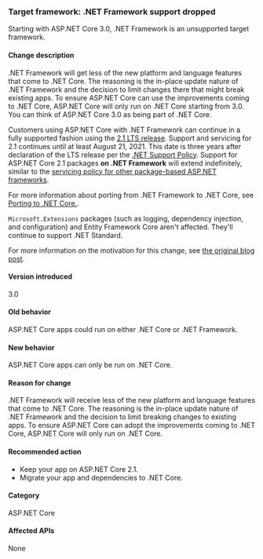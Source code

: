 ### Target framework: .NET Framework support dropped

Starting with ASP.NET Core 3.0, .NET Framework is an unsupported target framework.

#### Change description

.NET Framework will get less of the new platform and language features that come to .NET Core. The reasoning is the in-place update nature of .NET Framework and the decision to limit changes there that might break existing apps. To ensure ASP.NET Core can use the improvements coming to .NET Core, ASP.NET Core will only run on .NET Core starting from 3.0. You can think of ASP.NET Core 3.0 as being part of .NET Core.

Customers using ASP.NET Core with .NET Framework can continue in a fully supported fashion using the [2.1 LTS release][2.1-lts]. Support and servicing for 2.1 continues until at least August 21, 2021. This date is three years after declaration of the LTS release per the [.NET Support Policy](https://www.microsoft.com/net/platform/support-policy). Support for ASP.NET Core 2.1 packages **on .NET Framework** will extend indefinitely, similar to the [servicing policy for other package-based ASP.NET frameworks](https://dotnet.microsoft.com/platform/support/policy/aspnet).

For more information about porting from .NET Framework to .NET Core, see [Porting to .NET Core.](/dotnet/core/porting/).

`Microsoft.Extensions` packages (such as logging, dependency injection, and configuration) and Entity Framework Core aren't affected. They'll continue to support .NET Standard.

For more information on the motivation for this change, see [the original blog post][aspnet-blog].

[2.1-lts]: https://www.microsoft.com/net/download/dotnet-core/2.1
[dotnet-blog]: https://blogs.msdn.microsoft.com/dotnet/2018/10/04/update-on-net-core-3-0-and-net-framework-4-8/
[aspnet-blog]: https://blogs.msdn.microsoft.com/webdev/2018/10/29/a-first-look-at-changes-coming-in-asp-net-core-3-0
[discussion]: https://github.com/aspnet/AspNetCore/issues/3753

#### Version introduced

3.0

#### Old behavior

ASP.NET Core apps could run on either .NET Core or .NET Framework.

#### New behavior

ASP.NET Core apps can only be run on .NET Core.

#### Reason for change

.NET Framework will receive less of the new platform and language features that come to .NET Core. The reasoning is the in-place update nature of .NET Framework and the decision to limit breaking changes to existing apps. To ensure ASP.NET Core can adopt the improvements coming to .NET Core, ASP.NET Core will only run on .NET Core.

#### Recommended action

- Keep your app on ASP.NET Core 2.1.
- Migrate your app and dependencies to .NET Core.

#### Category

ASP.NET Core

#### Affected APIs

None

<!-- 

#### Affected APIs

Not detectable via API analysis

-->
